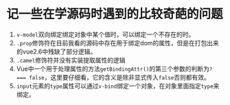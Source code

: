 # 记一些在学源码时遇到的比较奇葩的问题

1. `v-model`双向绑定绑定对象中某个值时，可以绑定一个不存在的时。
2. `.prop`修饰符在目前我看的源码中存在用于绑定dom的属性，但是在打包出来的vue2.6中残缺了部分逻辑。
3. `.camel`修饰符并没有实装提取属性的逻辑
4. Vue中一个用于处理属性的方法`getBindingAttr()`的第三个参数的判断为`? === false`，这里要仔细看，它的含义是除非显式传入`false`否则都有效。
5. `input`元素的`type`属性可以通过`v-bind`绑定一个对象，在对象里面指定`type`来绑定。